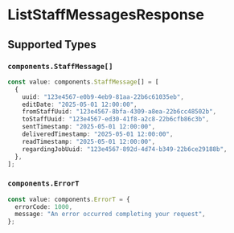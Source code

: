 # ListStaffMessagesResponse


## Supported Types

### `components.StaffMessage[]`

```typescript
const value: components.StaffMessage[] = [
  {
    uuid: "123e4567-e0b9-4eb9-81aa-22b6c61035eb",
    editDate: "2025-05-01 12:00:00",
    fromStaffUuid: "123e4567-8bfa-4309-a8ea-22b6cc48502b",
    toStaffUuid: "123e4567-ed30-41f8-a2c8-22b6cfb86c3b",
    sentTimestamp: "2025-05-01 12:00:00",
    deliveredTimestamp: "2025-05-01 12:00:00",
    readTimestamp: "2025-05-01 12:00:00",
    regardingJobUuid: "123e4567-892d-4d74-b349-22b6ce29188b",
  },
];
```

### `components.ErrorT`

```typescript
const value: components.ErrorT = {
  errorCode: 1000,
  message: "An error occurred completing your request",
};
```

